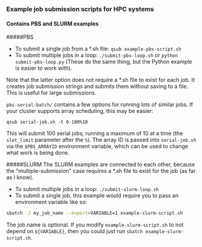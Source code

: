 ### Example job submission scripts for HPC systems
#### Contains PBS and SLURM examples

#####PBS
* To submit a single job from a *.sh file: `qsub example-pbs-script.sh`
* To submit multiple jobs in a loop: `./submit-pbs-loop.sh` or `python submit-pbs-loop.py` (These do the same thing, but the Python example is easier to work with).

Note that the latter option does not require a *.sh file to exist for each job. It creates job submission strings and submits them without saving to a file. This is useful for large submissions.

`pbs-serial-batch/` contains a few options for running lots of similar jobs. If your cluster supports array scheduling, this may be easier:

`qsub serial-job.sh -t 0-100%10`

This will submit 100 serial jobs, running a maximum of 10 at a time (the `slot_limit` parameter after the `%`). The array ID is passed into `serial-job.sh` via the `$PBS_ARRAYID` environment variable, which can be used to change what work is being done.

#####SLURM
The SLURM examples are connected to each other, because the "multiple-submission" case requires a *.sh file to exist for the job (as far as I know).

* To submit multiple jobs in a loop: `./submit-slurm-loop.sh`
* To submit a single job, this example would require you to pass an environment variable like so:

```bash
sbatch -J my_job_name --export=VARIABLE=1 example-slurm-script.sh
```

The job name is optional. If you modify `example-slurm-script.sh` to not depend on `${VARIABLE}`, then you could just run `sbatch example-slurm-script.sh`.
